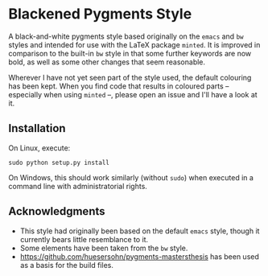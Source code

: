 # Blackened Pygments Style
A black-and-white pygments style based originally on the `emacs` and `bw` styles and intended for use with the LaTeX package `minted`.
It is improved in comparison to the built-in `bw` style in that some further keywords are now bold, as well as some other changes that seem reasonable.

Wherever I have not yet seen part of the style used, the default colouring has been kept.
When you find code that results in coloured parts – especially when using `minted` –, please open an issue and I'll have a look at it.

## Installation
On Linux, execute:
```
sudo python setup.py install
```
On Windows, this should work similarly (without `sudo`) when executed in a command line with administratorial rights.

## Acknowledgments
* This style had originally been based on the default `emacs` style, though it currently bears little resemblance to it.
* Some elements have been taken from the `bw` style.
* https://github.com/huesersohn/pygments-mastersthesis has been used as a basis for the build files.
